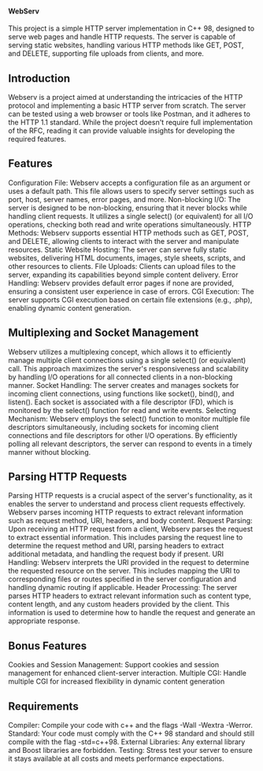 #### WebServ

This project is a simple HTTP server implementation in C++ 98, designed to serve web pages and handle HTTP requests. The server is capable of serving static websites, handling various HTTP methods like GET, POST, and DELETE, supporting file uploads from clients, and more.

## Introduction

Webserv is a project aimed at understanding the intricacies of the HTTP protocol and implementing a basic HTTP server from scratch. The server can be tested using a web browser or tools like Postman, and it adheres to the HTTP 1.1 standard. While the project doesn't require full implementation of the RFC, reading it can provide valuable insights for developing the required features.

## Features

Configuration File: Webserv accepts a configuration file as an argument or uses a default path. This file allows users to specify server settings such as port, host, server names, error pages, and more.
Non-blocking I/O: The server is designed to be non-blocking, ensuring that it never blocks while handling client requests. It utilizes a single select() (or equivalent) for all I/O operations, checking both read and write operations simultaneously.
HTTP Methods: Webserv supports essential HTTP methods such as GET, POST, and DELETE, allowing clients to interact with the server and manipulate resources.
Static Website Hosting: The server can serve fully static websites, delivering HTML documents, images, style sheets, scripts, and other resources to clients.
File Uploads: Clients can upload files to the server, expanding its capabilities beyond simple content delivery.
Error Handling: Webserv provides default error pages if none are provided, ensuring a consistent user experience in case of errors.
CGI Execution: The server supports CGI execution based on certain file extensions (e.g., .php), enabling dynamic content generation.

## Multiplexing and Socket Management

Webserv utilizes a multiplexing concept, which allows it to efficiently manage multiple client connections using a single select() (or equivalent) call. This approach maximizes the server's responsiveness and scalability by handling I/O operations for all connected clients in a non-blocking manner.
Socket Handling: The server creates and manages sockets for incoming client connections, using functions like socket(), bind(), and listen(). Each socket is associated with a file descriptor (FD), which is monitored by the select() function for read and write events.
Selecting Mechanism: Webserv employs the select() function to monitor multiple file descriptors simultaneously, including sockets for incoming client connections and file descriptors for other I/O operations. By efficiently polling all relevant descriptors, the server can respond to events in a timely manner without blocking.

## Parsing HTTP Requests

Parsing HTTP requests is a crucial aspect of the server's functionality, as it enables the server to understand and process client requests effectively. Webserv parses incoming HTTP requests to extract relevant information such as request method, URI, headers, and body content.
Request Parsing: Upon receiving an HTTP request from a client, Webserv parses the request to extract essential information. This includes parsing the request line to determine the request method and URI, parsing headers to extract additional metadata, and handling the request body if present.
URI Handling: Webserv interprets the URI provided in the request to determine the requested resource on the server. This includes mapping the URI to corresponding files or routes specified in the server configuration and handling dynamic routing if applicable.
Header Processing: The server parses HTTP headers to extract relevant information such as content type, content length, and any custom headers provided by the client. This information is used to determine how to handle the request and generate an appropriate response.

## Bonus Features

Cookies and Session Management: Support cookies and session management for enhanced client-server interaction.
Multiple CGI: Handle multiple CGI for increased flexibility in dynamic content generation


## Requirements

Compiler: Compile your code with c++ and the flags -Wall -Wextra -Werror.
Standard: Your code must comply with the C++ 98 standard and should still compile with the flag -std=c++98.
External Libraries: Any external library and Boost libraries are forbidden.
Testing: Stress test your server to ensure it stays available at all costs and meets performance expectations.
